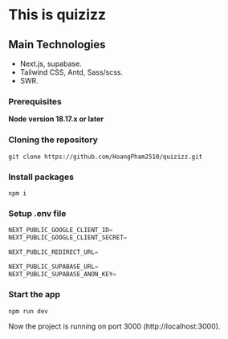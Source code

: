 # This is quizizz

## Main Technologies

- Next.js, supabase.
- Tailwind CSS, Antd, Sass/scss.
- SWR.

### Prerequisites

**Node version 18.17.x or later**

### Cloning the repository

```shell
git clone https://github.com/HoangPham2510/quizizz.git
```

### Install packages

```shell
npm i
```

### Setup .env file


```js
NEXT_PUBLIC_GOOGLE_CLIENT_ID=
NEXT_PUBLIC_GOOGLE_CLIENT_SECRET=

NEXT_PUBLIC_REDIRECT_URL=

NEXT_PUBLIC_SUPABASE_URL=
NEXT_PUBLIC_SUPABASE_ANON_KEY=
```

### Start the app

```shell
npm run dev
```
Now the project is running on port 3000 (http://localhost:3000).
